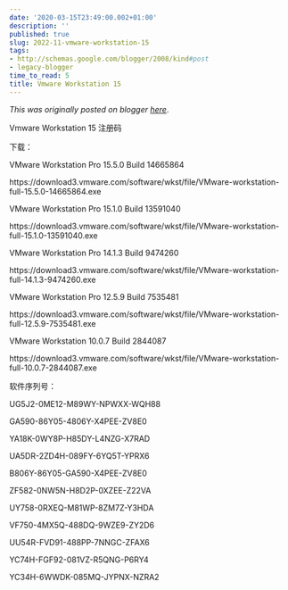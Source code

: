 ```yaml
---
date: '2020-03-15T23:49:00.002+01:00'
description: ''
published: true
slug: 2022-11-vmware-workstation-15
tags:
- http://schemas.google.com/blogger/2008/kind#post
- legacy-blogger
time_to_read: 5
title: Vmware Workstation 15
---
```


*This was originally posted on blogger [here](https://sheng-jiang.blogspot.com/2022/11/vmware-workstation-15.html)*.

<p>Vmware Workstation 15 注册码</p><p>下载：</p><p>VMware Workstation Pro 15.5.0 Build 14665864</p><p>https://download3.vmware.com/software/wkst/file/VMware-workstation-full-15.5.0-14665864.exe</p><p>VMware Workstation Pro 15.1.0 Build 13591040</p><p>https://download3.vmware.com/software/wkst/file/VMware-workstation-full-15.1.0-13591040.exe</p><p>VMware Workstation Pro 14.1.3 Build 9474260</p><p>https://download3.vmware.com/software/wkst/file/VMware-workstation-full-14.1.3-9474260.exe</p><p>VMware Workstation Pro 12.5.9 Build 7535481</p><p>https://download3.vmware.com/software/wkst/file/VMware-workstation-full-12.5.9-7535481.exe</p><p>VMware Workstation 10.0.7 Build 2844087</p><p>https://download3.vmware.com/software/wkst/file/VMware-workstation-full-10.0.7-2844087.exe</p><p>软件序列号：</p><p>UG5J2-0ME12-M89WY-NPWXX-WQH88</p><p>GA590-86Y05-4806Y-X4PEE-ZV8E0</p><p>YA18K-0WY8P-H85DY-L4NZG-X7RAD</p><p>UA5DR-2ZD4H-089FY-6YQ5T-YPRX6</p><p>B806Y-86Y05-GA590-X4PEE-ZV8E0</p><p>ZF582-0NW5N-H8D2P-0XZEE-Z22VA</p><p>UY758-0RXEQ-M81WP-8ZM7Z-Y3HDA</p><p>VF750-4MX5Q-488DQ-9WZE9-ZY2D6</p><p>UU54R-FVD91-488PP-7NNGC-ZFAX6</p><p>YC74H-FGF92-081VZ-R5QNG-P6RY4</p><p>YC34H-6WWDK-085MQ-JYPNX-NZRA2&nbsp;</p>